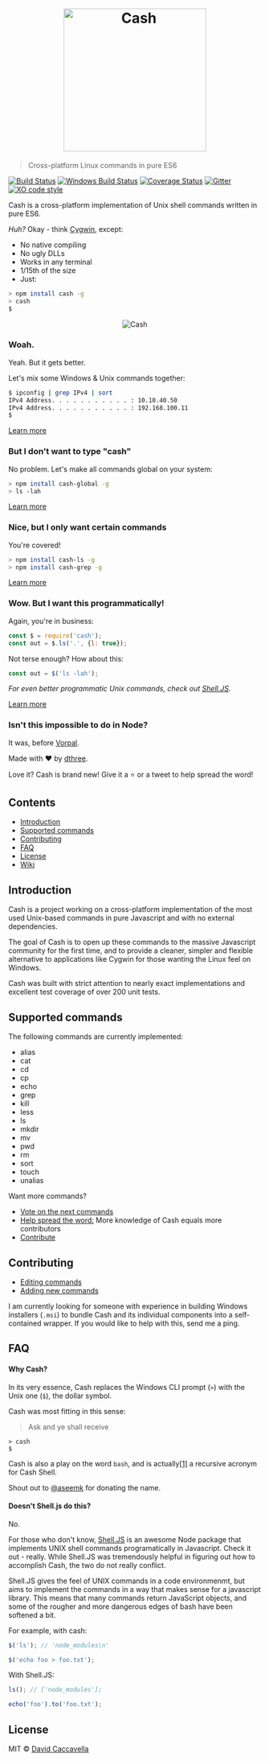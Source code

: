 <h1 align="center">
	<img width="284" src="http://i.imgur.com/tKrIdAI.jpg" alt="Cash">
	<!--<img width="256" src="http://i.imgur.com/oIN1WsM.jpg" alt="Cash">-->
</h1>


> Cross-platform Linux commands in pure ES6

[![Build Status](https://travis-ci.org/dthree/cash.svg)](https://travis-ci.org/dthree/cash/)
[![Windows Build Status](https://ci.appveyor.com/api/projects/status/286om4y0wbxs69fy?svg=true)](https://ci.appveyor.com/project/dthree/cash)
[![Coverage Status](https://coveralls.io/repos/dthree/cash/badge.svg?branch=master&service=github)](https://coveralls.io/github/dthree/cash?branch=master)
[![Gitter](https://img.shields.io/badge/gitter-join%20chat-brightgreen.svg)](https://gitter.im/dthree/cash?utm_source=badge&utm_medium=badge&utm_campaign=pr-badge)
[![XO code style](https://img.shields.io/badge/code_style-XO-5ed9c7.svg)](https://github.com/sindresorhus/xo)

Cash is a cross-platform implementation of Unix shell commands written in pure ES6. 

*Huh?* Okay - think [Cygwin](https://en.wikipedia.org/wiki/Cygwin), except:

- No native compiling
- No ugly DLLs
- Works in any terminal
- 1/15th of the size
- Just:

```bash
> npm install cash -g
> cash
$
```

<p align="center">
  <img src="http://i.giphy.com/xT0BKNwUPFhFj2glry.gif" alt="Cash" />
</p>


### Woah.

Yeah. But it gets better. 

Let's mix some Windows & Unix commands together:

```bash
$ ipconfig | grep IPv4 | sort
IPv4 Address. . . . . . . . . . . : 10.10.40.50
IPv4 Address. . . . . . . . . . . : 192.168.100.11
$
```

[Learn more](https://github.com/dthree/cash/wiki/Usage-|-Interactive)


### But I don't want to type "cash"

No problem. Let's make all commands global on your system:

```bash
> npm install cash-global -g
> ls -lah
```

[Learn more](https://github.com/dthree/cash/wiki/Usage-|-Global)


### Nice, but I only want certain commands

You're covered!

```bash
> npm install cash-ls -g
> npm install cash-grep -g
```

[Learn more](https://github.com/dthree/cash/wiki/Usage-|-Global#installing-individual-commands)


### Wow. But I want this programmatically!

Again, you're in business:

```js
const $ = require('cash');
const out = $.ls('.', {l: true});
```

Not terse enough? How about this:

```js
const out = $('ls -lah');
```

*For even better programmatic Unix commands, check out [Shell.JS](https://github.com/shelljs/shelljs).*

[Learn more](https://github.com/dthree/cash/wiki/Usage-|-Programmatic)


### Isn't this impossible to do in Node?

It was, before [Vorpal](https://github.com/dthree/vorpal).

Made with ❤ by [dthree](https://github.com/dthree).

Love it? Cash is brand new! Give it a :star: or a tweet to help spread the word!


## Contents

- [Introduction](#introduction)
- [Supported commands](#supported-commands)
- [Contributing](#contributing)
- [FAQ](#faq)
- [License](#license)
- [Wiki](https://github.com/dthree/cash/wiki)

## Introduction

Cash is a project working on a cross-platform implementation of the most used Unix-based commands in pure Javascript and with no external dependencies.

The goal of Cash is to open up these commands to the massive Javascript community for the first time, and to provide a cleaner, simpler and flexible alternative to applications like Cygwin for those wanting the Linux feel on Windows.

Cash was built with strict attention to nearly exact implementations and excellent test coverage of over 200 unit tests.


## Supported commands

The following commands are currently implemented:

- alias
- cat
- cd
- cp
- echo
- grep
- kill
- less
- ls
- mkdir
- mv
- pwd
- rm
- sort
- touch
- unalias

Want more commands?

- [Vote on the next commands](https://github.com/dthree/cash/wiki/Roadmap)
- [Help spread the word:](http://bit.ly/1LBEJ5s) More knowledge of Cash equals more contributors
- [Contribute](#contributing)


## Contributing

- [Editing commands](https://github.com/dthree/cash/wiki/Contributing#editing-existing-commands)
- [Adding new commands](https://github.com/dthree/cash/wiki/Contributing)

I am currently looking for someone with experience in building Windows installers (`.msi`) to bundle Cash and its individual components into a self-contained wrapper. If you would like to help with this, send me a ping.


## FAQ


#### Why Cash?

In its very essence, Cash replaces the Windows CLI prompt (`>`) with the Unix one (`$`), the dollar symbol. 

Cash was most fitting in this sense: 

> Ask and ye shall receive

```
> cash
$
````

Cash is also a play on the word `bash`, and is actually[\[1\]](https://xkcd.com/906) a recursive acronym for Cash Shell.

Shout out to [@aseemk](https://github.com/aseemk) for donating the name.


#### Doesn't Shell.js do this?

No.
 
For those who don't know, [Shell.JS](https://github.com/shelljs/shelljs) is an awesome Node package that implements UNIX shell commands programatically in Javascript. Check it out - really. While Shell.JS was tremendously helpful in figuring out how to accomplish Cash, the two do not really conflict.

Shell.JS gives the feel of UNIX commands in a code environmenmt, but aims to implement the commands in a way that makes sense for a javascript library. This means that many commands return JavaScript objects, and some of the rougher and more dangerous edges of bash have been softened a bit.

For example, with cash:
```javascript
$('ls'); // 'node_modules\n'

$('echo foo > foo.txt');
```

With Shell.JS:
```javascript
ls(); // ['node_modules'];

echo('foo').to('foo.txt');
```


## License

MIT © [David Caccavella](https://github.com/dthree)
